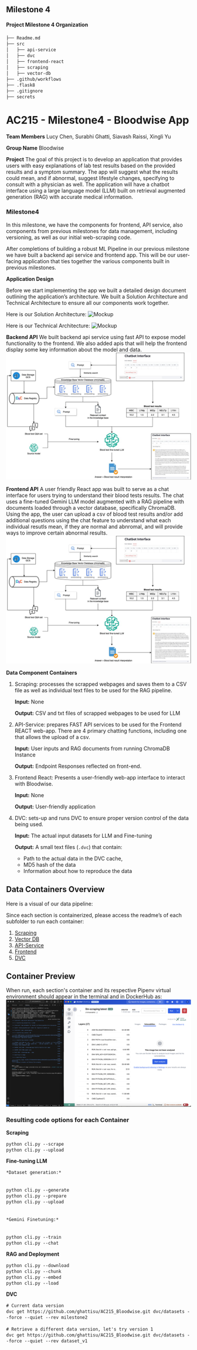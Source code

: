 ## Milestone 4


#### Project Milestone 4 Organization


```
├── Readme.md
├── src
│   ├── api-service
│   ├── dvc
│   ├── frontend-react
│   ├── scraping
│   ├── vector-db
├── .github/workflows
├── .flask8
├── .gitignore
├── secrets
```


# AC215 - Milestone4 - Bloodwise App


**Team Members**
Lucy Chen, Surabhi Ghatti, Siavash Raissi, Xingli Yu


**Group Name**
Bloodwise


**Project**
The goal of this project is to develop an application that provides users with easy explanations of lab test results based on the provided results and a symptom summary. The app will suggest what the results could mean, and if abnormal, suggest lifestyle changes, specifying to consult with a physician as well. The application will have a chatbot interface using a large language model (LLM) built on retrieval augmented generation (RAG) with accurate medical information.


### Milestone4 ###

In this milestone, we have the components for frontend, API service, also components from previous milestones for data management, including versioning, as well as our initial web-scraping code.

After completions of building a robust ML Pipeline in our previous milestone we have built a backend api service and frontend app. This will be our user-facing application that ties together the various components built in previous milestones.

**Application Design**

Before we start implementing the app we built a detailed design document outlining the application’s architecture. We built a Solution Architecture and Technical Architecture to ensure all our components work together.

Here is our Solution Architecture:
![Mockup](Mockup1.png)

Here is our Technical Architecture:
![Mockup](Mockup2.png)

**Backend API**
We built backend api service using fast API to expose model functionality to the frontend. We also added apis that will help the frontend display some key information about the model and data.
![Mockup](Mockup.png)

**Frontend API**
A user friendly React app was built to serve as a chat interface for users trying to understand their blood tests results. The chat uses a fine-tuned Gemini LLM model augmented with a RAG pipeline with documents loaded through a vector database, specifically ChromaDB. Using the app, the user can upload a csv of blood test results and/or add additional questions using the chat feature to understand what each individual resutls mean, if they are normal and abnromal, and will provide ways to improve certain abnormal results.
![Mockup](Mockup.png)


**Data Component Containers**
1. Scraping: processes the scrapped webpages and saves them to a CSV file as well as individual text files to be used for the RAG pipeline.


	  **Input:** None
	
	
	  **Output:** CSV and txt files of scrapped webpages to be used for LLM


2. API-Service: prepares FAST API services to be used for the Frontend REACT web-app. There are 4 primary chatting functions, including one that allows the upload of a csv.


	  **Input:** User inputs and RAG documents from running ChromaDB Instance
	
	
	  **Output:** Endpoint Responses reflected on front-end. 


3. Frontend React: Presents a user-friendly web-app interface to interact with Bloodwise. 
 
	  **Input:** None
	
	
	  **Output:** User-friendly application


4. DVC: sets-up and runs DVC to ensure proper version control of the data being used. 

   	  **Input:** The actual input datasets for LLM and Fine-tuning
	
	
	  **Output:** A small text files (`.dvc`) that contain: 
	- Path to the actual data in the DVC cache, 
	- MD5 hash of the data
	- Information about how to reproduce the data





## Data Containers Overview


Here is a visual of our data pipeline: 

Since each section is containerized, please access the readme’s of each subfolder to run each container:
1. [Scraping](https://github.com/ghattisu/AC215_Bloodwise/tree/milestone4/src/scraping)
2. [Vector DB](https://github.com/ghattisu/AC215_Bloodwise/tree/milestone4/src/vector-db)
3. [API-Service](https://github.com/ghattisu/AC215_Bloodwise/tree/milestone4/src/api-service)
4. [Frontend](https://github.com/ghattisu/AC215_Bloodwise/tree/milestone4/src/frontend-react)
5. [DVC](https://github.com/ghattisu/AC215_Bloodwise/tree/milestone4/src/dvc)

## Container Preview
When run, each section's container and its respective Pipenv virtual environment should appear in the terminal and in DockerHub as:
![Container Image](https://github.com/ghattisu/AC215_Bloodwise/blob/starter/scraping/images/containerimage.png?raw=true)


### Resulting code options for each Container


**Scraping**
```
python cli.py --scrape
python cli.py --upload

```


**Fine-tuning LLM**
```
*Dataset generation:*


python cli.py --generate
python cli.py --prepare
python cli.py --upload


*Gemini Finetuning:*


python cli.py --train
python cli.py --chat

```


**RAG and Deployment**
```
python cli.py --download
python cli.py --chunk
python cli.py --embed
python cli.py --load

```


**DVC**
```
# Current data version
dvc get https://github.com/ghattisu/AC215_Bloodwise.git dvc/datasets --force --quiet --rev milestone2

# Retrieve a different data version, let's try version 1
dvc get https://github.com/ghattisu/AC215_Bloodwise.git dvc/datasets --force --quiet --rev dataset_v1

```
